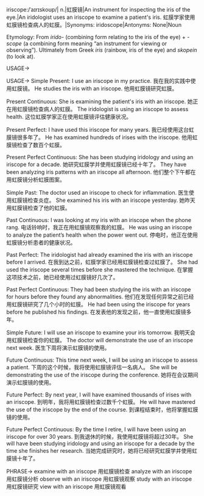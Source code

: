 iriscope:/ˈaɪrɪskoʊp/| n.|虹膜镜|An instrument for inspecting the iris of the eye.|An iridologist uses an iriscope to examine a patient's iris. 虹膜学家使用虹膜镜检查病人的虹膜。|Synonyms: iridoscope|Antonyms: None|Noun

Etymology:  From *irido-* (combining form relating to the iris of the eye) + *-scope* (a combining form meaning “an instrument for viewing or observing”).  Ultimately from Greek *iris* (rainbow, iris of the eye) and *skopein* (to look at).


USAGE->

USAGE->
Simple Present:
I use an iriscope in my practice. 我在我的实践中使用虹膜镜。
He studies the iris with an iriscope. 他用虹膜镜研究虹膜。

Present Continuous:
She is examining the patient's iris with an iriscope. 她正在用虹膜镜检查病人的虹膜。
The iridologist is using an iriscope to assess health.  这位虹膜学家正在使用虹膜镜评估健康状况。

Present Perfect:
I have used this iriscope for many years. 我已经使用这台虹膜镜很多年了。
He has examined hundreds of irises with the iriscope. 他用虹膜镜检查了数百个虹膜。

Present Perfect Continuous:
She has been studying iridology and using an iriscope for a decade. 她研究虹膜学并使用虹膜镜已经十年了。
They have been analyzing iris patterns with an iriscope all afternoon. 他们整个下午都在用虹膜镜分析虹膜图案。

Simple Past:
The doctor used an iriscope to check for inflammation. 医生使用虹膜镜检查炎症。
She examined his iris with an iriscope yesterday. 她昨天用虹膜镜检查了他的虹膜。

Past Continuous:
I was looking at my iris with an iriscope when the phone rang.  电话铃响时，我正在用虹膜镜观察我的虹膜。
He was using an iriscope to analyze the patient’s health when the power went out.  停电时，他正在使用虹膜镜分析患者的健康状况。


Past Perfect:
The iridologist had already examined the iris with an iriscope before I arrived. 在我到达之前，虹膜学家已经用虹膜镜检查过虹膜了。
She had used the iriscope several times before she mastered the technique. 在掌握这项技术之前，她已经使用过虹膜镜好几次了。

Past Perfect Continuous:
They had been studying the iris with an iriscope for hours before they found any abnormalities.  他们在发现任何异常之前已经用虹膜镜研究了几个小时的虹膜。
He had been using the iriscope for years before he published his findings. 在发表他的发现之前，他一直使用虹膜镜多年。

Simple Future:
I will use an iriscope to examine your iris tomorrow. 我明天会用虹膜镜检查你的虹膜。
The doctor will demonstrate the use of an iriscope next week. 医生下周将演示虹膜镜的使用。

Future Continuous:
This time next week, I will be using an iriscope to assess a patient. 下周的这个时候，我将使用虹膜镜评估一名病人。
She will be demonstrating the use of the iriscope during the conference. 她将在会议期间演示虹膜镜的使用。

Future Perfect:
By next year, I will have examined thousands of irises with an iriscope. 到明年，我将用虹膜镜检查过数千个虹膜。
He will have mastered the use of the iriscope by the end of the course. 到课程结束时，他将掌握虹膜镜的使用。

Future Perfect Continuous:
By the time I retire, I will have been using an iriscope for over 30 years. 到我退休的时候，我使用虹膜镜将超过30年。
She will have been studying iridology and using an iriscope for a decade by the time she finishes her research. 当她完成研究时，她将已经研究虹膜学并使用虹膜镜十年了。



PHRASE->
examine with an iriscope 用虹膜镜检查
analyze with an iriscope 用虹膜镜分析
observe with an iriscope 用虹膜镜观察
study with an iriscope 用虹膜镜研究
view with an iriscope 用虹膜镜观看
